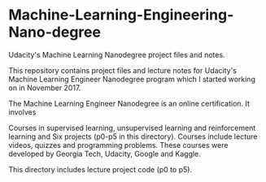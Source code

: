 # Machine-Learning-Engineering-Nano-degree
Udacity's Machine Learning Nanodegree project files and notes.

This repository contains project files and lecture notes for Udacity's Machine Learning Engineer Nanodegree program which I started working on in November 2017.

The Machine Learning Engineer Nanodegree is an online certification. It involves

Courses in supervised learning, unsupervised learning and reinforcement learning and
Six projects (p0-p5 in this directory). 
Courses include lecture videos, quizzes and programming problems. These courses were developed by Georgia Tech, Udacity, Google and Kaggle.

This directory includes lecture project code (p0 to p5).
